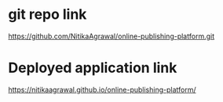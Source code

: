 # git repo link 
https://github.com/NitikaAgrawal/online-publishing-platform.git

# Deployed application link 
https://nitikaagrawal.github.io/online-publishing-platform/
